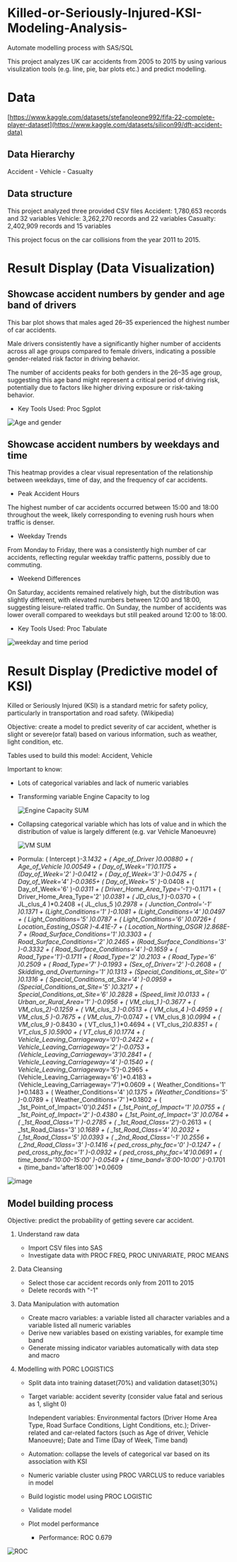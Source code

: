 # Killed-or-Seriously-Injured-KSI-Modeling-Analysis-
Automate modelling process with SAS/SQL

This project analyzes UK car accidents from 2005 to 2015 by using various visulization tools (e.g. line, pie, bar plots etc.) and predict modelling.

# Data
[https://www.kaggle.com/datasets/stefanoleone992/fifa-22-complete-player-dataset](https://www.kaggle.com/datasets/silicon99/dft-accident-data)

## Data Hierarchy
Accident - Vehicle - Casualty

## Data structure
This project analyzed three provided CSV files 
Accident: 1,780,653 records and 32 variables
Vehicle: 3,262,270 records and 22 variables
Casualty: 2,402,909 records and 15 variables  

This project focus on the car collisions from the year 2011 to 2015.

# Result Display (Data Visualization)

## Showcase accident numbers by gender and age band of drivers
This bar plot shows that males aged 26–35 experienced the highest number of car accidents. 

Male drivers consistently have a significantly higher number of accidents across all age groups compared to female drivers, indicating a possible gender-related risk factor in driving behavior.

The number of accidents peaks for both genders in the 26–35 age group, suggesting this age band might represent a critical period of driving risk, potentially due to factors like higher driving exposure or risk-taking behavior.

* Key Tools Used: Proc Sgplot

![Age and gender](images/accidents_by_gender_and_age_band_of_driver.PNG)


## Showcase accident numbers by weekdays and time

This heatmap provides a clear visual representation of the relationship between weekdays, time of day, and the frequency of car accidents.

* Peak Accident Hours

The highest number of car accidents occurred between 15:00 and 18:00 throughout the week, likely corresponding to evening rush hours when traffic is denser.

* Weekday Trends
  
From Monday to Friday, there was a consistently high number of car accidents, reflecting regular weekday traffic patterns, possibly due to commuting.

* Weekend Differences

On Saturday, accidents remained relatively high, but the distribution was slightly different, with elevated numbers between 12:00 and 18:00, suggesting leisure-related traffic.
On Sunday, the number of accidents was lower overall compared to weekdays but still peaked around 12:00 to 18:00.

* Key Tools Used: Proc Tabulate

![weekday and time period](images/accidents_by_weekdays_and_time.PNG)



# Result Display (Predictive model of KSI)
Killed or Seriously Injured (KSI) is a standard metric for safety policy, particularly in transportation and road safety. (Wikipedia)

Objective: create a model to predict severity of car accident, whether is slight or severe(or fatal) based on various information, such as weather, light condition, etc.

Tables used to build this model: Accident, Vehicle

Important to know: 
* Lots of categorical variables and lack of numeric variables
* Transforming variable Engine Capacity to log 
  
  ![Engine Capacity SUM](https://github.com/user-attachments/assets/0f043b92-3c24-41df-b28b-ee90e404c515)
* Collapsing categorical variable which has lots of value and in which the distribution of value is largely different (e.g. var Vehicle Manoeuvre)
  
  ![VM SUM](https://github.com/user-attachments/assets/d75c5647-5544-4480-a01a-52374f70472e)

* Pormula: ( Intercept )*-3.1432 + ( Age_of_Driver )*0.00880 + ( Age_of_Vehicle )*0.00549 + ( Day_of_Week='1')*0.1175 + (Day_of_Week='2' )*-0.0412 + ( Day_of_Week='3' )*-0.0475 + ( Day_of_Week='4' )*-0.0365+ ( Day_of_Week='5' )*-0.0408 + ( Day_of_Week='6' )*-0.0311 + ( Driver_Home_Area_Type='-1')*-0.1171 + ( Driver_Home_Area_Type='2' )*0.0381 + ( JD_clus_1 )*-0.0370 + ( JL_clus_4 )*0.2408 +( JL_clus_5 )*0.2978 + ( Junction_Control='-1' )*0.1371 + (Light_Conditions='1' )*-0.1081 + (Light_Conditions='4' )*0.0497 + ( Light_Conditions='5' )*0.0787 + ( Light_Conditions='6' )*0.0726+ ( Location_Easting_OSGR )*-4.41E-7 + ( Location_Northing_OSGR )*2.868E-7 + (Road_Surface_Conditions='1' )*0.3303 + ( Road_Surface_Conditions='2' )*0.2465 + (Road_Surface_Conditions='3' )*-0.3332 + ( Road_Surface_Conditions='4' )*-0.1659 + ( Road_Type='1')*-0.1711 + ( Road_Type='2' )*0.2103 + ( Road_Type='6' )*0.2509 + ( Road_Type='7' )*-0.1993 + (Sex_of_Driver='2' )*-0.2608 + ( Skidding_and_Overturning='1' )*0.1313 + (Special_Conditions_at_Site='0' )*0.1316 + ( Special_Conditions_at_Site='4' )*-0.0959 + (Special_Conditions_at_Site='5' )*0.3217 + ( Special_Conditions_at_Site='6' )*0.2828 + (Speed_limit )*0.0133 + ( Urban_or_Rural_Area='1' )*-0.0956 + ( VM_clus_1 )*-0.3677 + ( VM_clus_2)*-0.1259 + ( VM_clus_3 )*-0.0513 + ( VM_clus_4 )*-0.4959 + ( VM_clus_5 )*-0.7675 + ( VM_clus_7)*-0.0747 + ( VM_clus_8 )*0.0994 + ( VM_clus_9 )*-0.8430 + ( VT_clus_1 )*0.4694 + ( VT_clus_2)*0.8351 + ( VT_clus_5 )*0.5900 + ( VT_clus_6 )*0.1774 + ( Vehicle_Leaving_Carriageway='0')*-0.2422 + ( Vehicle_Leaving_Carriageway='2' )*-0.0753 + (Vehicle_Leaving_Carriageway='3')*0.2841 + ( Vehicle_Leaving_Carriageway='4' )*-0.1540 + ( Vehicle_Leaving_Carriageway='5')*-0.2965 + (Vehicle_Leaving_Carriageway='6' )*0.4183 + (Vehicle_Leaving_Carriageway='7')*0.0609 + ( Weather_Conditions='1' )*0.1483 + ( Weather_Conditions='4' )*0.1375 + (Weather_Conditions='5' )*-0.0789 + ( Weather_Conditions='7' )*0.1802 + ( _1st_Point_of_Impact='0')*0.2451 + (_1st_Point_of_Impact='1' )*0.0755 + ( _1st_Point_of_Impact='2' )*-0.4380 + (_1st_Point_of_Impact='3' )*0.0764 + ( _1st_Road_Class='1' )*-0.2785 + ( _1st_Road_Class='2')*-0.2613 + ( _1st_Road_Class='3' )*0.1689 + ( _1st_Road_Class='4' )*0.2032 + (_1st_Road_Class='5' )*0.0393 + ( _2nd_Road_Class='-1' )*0.2556 +(_2nd_Road_Class='3' )*-0.1416 +( ped_cross_phy_fac='0' )*-0.1247 + ( ped_cross_phy_fac='1' )*-0.0932 + ( ped_cross_phy_fac='4')*0.0691 + ( time_band='10:00-15:00' )*-0.0549 + ( time_band='8:00-10:00' )*-0.1701 + (time_band='after18:00' )*0.0609



![image](https://github.com/user-attachments/assets/0fba36a9-659b-4289-9795-d08cae25be13)




## Model building process
Objective: predict the probability of getting severe car accident.

1. Understand raw data
   * Import CSV files into SAS
   * Investigate data with PROC FREQ, PROC UNIVARIATE, PROC MEANS
2. Data Cleansing
   * Select those car accident records only from 2011 to 2015
   * Delete records with "-1"
     
3. Data Manipulation with automation
   * Create macro variables: a variable listed all character variables and a variable listed all numeric variables
   * Derive new variables based on existing variables, for example time band
   * Generate missing indicator variables automatically with data step and macro
     
4. Modelling with PORC LOGISTICS
   * Split data into training dataset(70%) and validation dataset(30%)
   * Target variable: accident severity (consider value fatal and serious as 1, slight 0)
     
     Independent variables: Environmental factors (Driver Home Area Type, Road Surface Conditions, Light Conditions, etc.); Driver-related and car-related factors (such as Age of driver, Vehicle Manoeuvre);  Date and Time (Day of Week, Time band)
   * Automation: collapse the levels of categorical var based on its association with KSI
   * Numeric variable cluster using PROC VARCLUS to reduce variables in model 
   * Build logistic model using PROC LOGISTIC
   * Validate model
   * Plot model performance
     * Performance: ROC 0.679
  
  ![ROC](https://github.com/user-attachments/assets/19f80765-3b2f-47ec-89af-7d6f131cb217)
     

































